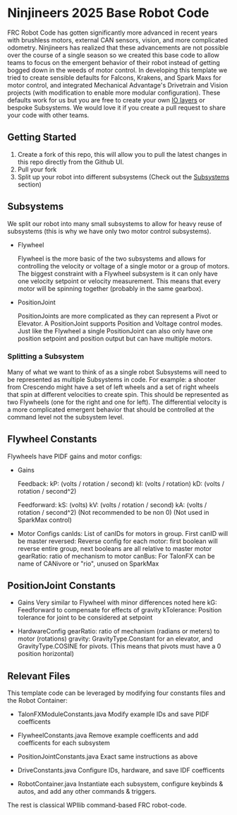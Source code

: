 # Ninjineers 2025 Base Robot Code

FRC Robot Code has gotten significantly more advanced in recent years with brushless motors, external CAN sensors, vision, and more complicated odometry. Ninjineers has realized that these advancements are not possible over the course of a single season so we created this base code to allow teams to focus on the emergent behavior of their robot instead of getting bogged down in the weeds of motor control. In developing this template we tried to create sensible defaults for Falcons, Krakens, and Spark Maxs for motor control, and integrated Mechanical Advantage's Drivetrain and Vision projects (with modification to enable more modular configuration). These defaults work for us but you are free to create your own [IO layers](https://docs.advantagekit.org/data-flow/recording-inputs/io-interfaces) or bespoke Subsystems. We would love it if you create a pull request to share your code with other teams.

## Getting Started

1. Create a fork of this repo, this will allow you to pull the latest changes in this repo directly from the Github UI.
2. Pull your fork
3. Split up your robot into different subsystems (Check out the [Subsystems](#subsystems) section)


## Subsystems

We split our robot into many small subsystems to allow for heavy reuse of subsystems (this is why we have only two motor control subsystems).

* Flywheel

  Flywheel is the more basic of the two subsystems and allows for controlling the velocity or voltage of a single motor or a group of motors. The biggest constraint with a Flywheel subsystem is it can only have one velocity setpoint or velocity measurement. This means that every motor will be spinning together (probably in the same gearbox).

* PositionJoint

  PositionJoints are more complicated as they can represent a Pivot or Elevator. A PositionJoint supports Position and Voltage control modes. Just like the Flywheel a single PositionJoint can also only have one position setpoint and position output but can have multiple motors.

### Splitting a Subsystem

Many of what we want to think of as a single robot Subsystems will need to be represented as multiple Subsystems in code. For example: a shooter from Crescendo might have a set of left wheels and a set of right wheels that spin at different velocities to create spin. This should be represented as two Flywheels (one for the right and one for left). The differential velocity is a more complicated emergent behavior that should be controlled at the command level not the subsystem level.

## Flywheel Constants

Flywheels have PIDF gains and motor configs:
* Gains

  Feedback:
  kP: (volts / rotation / second)
  kI: (volts / rotation)
  kD: (volts / rotation / second^2)

  Feedforward:
  kS: (volts)
  kV: (volts / rotation / second)
  kA: (volts / rotation / second^2) (Not recommended to be non 0) (Not used in SparkMax control)

* Motor Configs
  canIds: List of canIDs for motors in group. First canID will be master
  reversed: Reverse config for each motor: first boolean will reverse entire group, next booleans are all relative to master motor
  gearRatio: ratio of mechanism to motor
  canBus: For TalonFX can be name of CANivore or "rio", unused on SparkMax

## PositionJoint Constants

* Gains
  Very similar to Flywheel with minor differences noted here
  kG: Feedforward to compensate for effects of gravity
  kTolerance: Position tolerance for joint to be considered at setpoint

* HardwareConfig
  gearRatio: ratio of mechanism (radians or meters) to motor (rotations)
  gravity: GravityType.Constant for an elevator, and GravityType.COSINE for pivots. (This means that pivots must have a 0 position horizontal)

## Relevant Files

This template code can be leveraged by modifying four constants files and the Robot Container:

* TalonFXModuleConstants.java
  Modify example IDs and save PIDF coefficents

* FlywheelConstants.java
  Remove example coefficents and add coefficents for each subsystem

* PositionJointConstants.java
  Exact same instructions as above

* DriveConstants.java
  Configure IDs, hardware, and save IDF coefficents

* RobotContainer.java
  Instantiate each subsystem, configure keybinds & autos, and add any other commands & triggers.

The rest is classical WPIlib command-based FRC robot-code.
